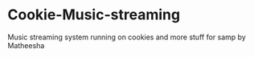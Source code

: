 # Cookie-Music-streaming
Music streaming system running on cookies and more stuff for samp by Matheesha
